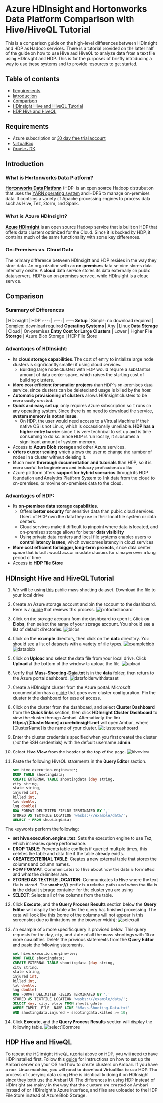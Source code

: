 # Azure HDInsight and Hortonworks Data Platform Comparison with Hive/HiveQL Tutorial

This is a comparison guide on the high-level differences between HDInsight and HDP as Hadoop services. There is a tutorial provided on the latter half of the guide on how to use Hive and HiveQL to analyze data from a text file using HDInsight and HDP. This is for the purposes of briefly introducing a way to use these systems and to provide resources to get started.

## Table of contents
* [Requirements](https://github.com/bkhong/HDInsight-vs-HDP#requirements)
* [Introduction](https://github.com/bkhong/HDInsight-vs-HDP#introduction)
* [Comparison](https://github.com/bkhong/HDInsight-vs-HDP#comparison)
* [HDInsight Hive and HiveQL Tutorial](https://github.com/bkhong/HDInsight-vs-HDP#hdinsight-hive-and-hiveql-tutorial)
* [HDP Hive and HiveQL](https://github.com/bkhong/HDInsight-vs-HDP#hdp-hive-and-hiveql)
   
## Requirements
  * Azure subscription or [30 day free trial account](https://azure.microsoft.com/en-us/free/)
  * [VirtualBox](https://www.virtualbox.org/wiki/Downloads)
  * [Oracle JDK](http://www.oracle.com/technetwork/java/javase/downloads/index-jsp-138363.html)

## Introduction
### What is Hortonworks Data Platform?
**[Hortonworks Data Platform](http://hortonworks.com/products/data-center/hdp/)** (HDP) is an open source Hadoop distrubution that uses the [YARN operating system](http://hortonworks.com/apache/yarn/) and HDFS to manage on-premises data. It contains a variety of Apache processing engines to process data such as Hive, Tez, Storm, and Spark. 


### What is Azure HDInsight?
**[Azure HDInsight](https://azure.microsoft.com/en-us/services/hdinsight/)** is an open source Hadoop service that is built on HDP that offers data clusters optimized for the Cloud. Since it is backed by HDP, it contains much of the same functionality with some key differences. 

### On-Premises vs. Cloud Data
The primary difference between HDInsight and HDP resides in the way they store data. An organization with an **on-premises** data service stores data internally onsite. A **cloud** data service stores its data externally on public data servers. HDP is an on-premises service, while HDInsight is a cloud service.

## Comparison
### Summary of Differences
 | HDInsight | HDP
:---: | :---: | :---:
**Setup** | Simple: no download required | Complex: download required
**Operating Systems** | Any | Linux
**Data Storage** | Cloud | On-premises
**Entry Cost for Large Clusters** | Lower | Higher
**File Storage** | Azure Blob Storage | HDP File Store

### Advantages of HDInsight:
* Its **cloud storage capabilities**. The cost of entry to initialize large node clusters is significantly smaller if using cloud services. 
  * Building large node clusters with HDP would require a substantial amount of data center space, which raises the starting cost of building clusters. 
* **More cost efficient for smaller projects** than HDP's on-premises data service, since clusters can be deleted and usage is billed by the hour.
* **Automatic provisioning of clusters** allows HDInsight clusters to be more easily created.
* **Quick and easy set up**, only requires Azure subscription so it runs on any operating system. Since there is no need to download the service, **system memory is not an issue**. 
  * On HDP, the user would need access to a Virtual Machine if their native OS is not Linux, which is occassionally unreliable. **HDP has a higher entry barrier** since it is very technical to set up and is time consuming to do so. Since HDP is run locally, it subsumes a significant amount of system memory. 
* Access to **Azure Blob storage** and other Azure services.
* **Offers cluster scaling** which allows the user to change the number of nodes in a cluster without deleting it.
* Much more **throrough documentation and tutorials** than HDP, so it is more useful for beginniners and industry professionals alike.
* Azure platform offers **support for hybrid scenarios** through its HDP foundation and Analytics Platform System to link data from the cloud to on-premises, or moving on-premises data to the cloud. 

### Advantages of HDP:
* Its **on-premises data storage capabilities**. 
  * Offers **better security** for sensitive data than public cloud services. Users of HDP own the data they use in their local file system or data centers.
  * Cloud services make it difficult to pinpoint where data is located, and on-premises storage allows for better **data visibility**
  * Using private data centers and local file systems enables users to **control latency issues**, which overcomes latency in cloud services
* **More cost efficient for bigger, long-term projects**, since data center space that is built would accommodate clusters for cheaper over a long period of time
* Access to **HDP File Store**

## HDInsight Hive and HiveQL Tutorial
1. We will be using [this](https://github.com/bkhong/HDInsight-vs-HDP/blob/master/data/Mass-Shooting-Data.txt) public mass shooting dataset. Download the file to your local drive.
2. Create an Azure storage account and pin the account to the dashboard. Here is a [guide](https://github.com/Microsoft/azure-docs/blob/master/articles/storage/storage-create-storage-account.md) that reviews this process.
![pintodashboard](https://github.com/bkhong/HDInsight-vs-HDP/blob/master/media/pin_to_dashboard.png)
3. Click on the storage account from the dashboard to open it. Click on **Blobs**, then select the name of your storage account. You should see a list of default directories.
![blobs](https://github.com/bkhong/HDInsight-vs-HDP/blob/master/media/blobs.png)
4. Click on the **example** directory, then click on the **data** directory. You should see a list of datasets with a variety of file types.
![exampleblob](https://github.com/bkhong/HDInsight-vs-HDP/blob/master/media/example_folder.png)
![datablob](https://github.com/bkhong/HDInsight-vs-HDP/blob/master/media/data_folder.png)
5. Click on **Upload** and select the data file from your local drive. Click **Upload** at the bottom of the window to upload the file. 
![upload](https://github.com/bkhong/HDInsight-vs-HDP/blob/master/media/upload.png)
6. Verify that **Mass-Shooting-Data.txt** is in the **data** folder, then return to the Azure portal dashboard.
![datafolderwithdataset](https://github.com/bkhong/HDInsight-vs-HDP/blob/master/media/data_folder_with_dataset.png)
7. Create a HDInsight cluster from the Azure portal. Microsoft documentation has a [guide](https://docs.microsoft.com/en-us/azure/hdinsight/hdinsight-hadoop-linux-tutorial-get-started) that goes over cluster configuration. Pin the cluster to the dashboard for ease of access.
8. Click on the cluster from the dashboard, and select **Cluster Dashboard** from the **Quick links** section, then click **HDInsight Cluster Dashboard** to view the cluster through Ambari. Alternatively, the link **https://[ClusterName].azurehdinsight.net** will open Ambari, where [ClusterName] is the name of your cluster.
![clusterdashboard](https://github.com/bkhong/HDInsight-vs-HDP/blob/master/media/cluster_dashboard.png)
9. Enter the cluster credentials specified when you first created the cluster (*not* the SSH credentials) with the default username **admin**.
10. Select **Hive View** from the header at the top of the page.
![hiveview](https://github.com/bkhong/HDInsight-vs-HDP/blob/master/media/hive_view.png)
11. Paste the following HiveQL statements in the **Query Editor** section.

    ```sql
    set hive.execution.engine=tez;
    DROP TABLE shootingdata;
    CREATE EXTERNAL TABLE shootingdata (day string,
    city string,
    state string,
    injured int,
    killed int,
    lat double,
    lng double)
    ROW FORMAT DELIMITED FIELDS TERMINATED BY ','
    STORED AS TEXTFILE LOCATION 'wasbs:///example/data/';
    SELECT * FROM shootingdata;
    ```

 The keywords perform the following:
  * **set hive.execution.engine=tez**: Sets the execution engine to use Tez, which increases query performance.
  * **DROP TABLE**: Prevents table conflicts if queried multiple times, this deletes the table and data file if the table already exists.
  * **CREATE EXTERNAL TABLE**: Creates a new external table that stores the columns and column names.
  * **ROW FORMAT**: Communicates to Hive about how the data is formatted and what the delimiters are.
  * **STORED AS TEXTFILE LOCATION**: Communicates to Hive where the text file is stored. The **wasbs:///** prefix is a relative path used when the file is in the default storage container for the cluster you are using.
  * **SELECT**: Selects all of the columns from the table.
12. Click **Execute**, and the **Query Process Results** section below the **Query Editor** will display the table after the query has finished processing. The data will look like this (some of the columns will not appear in this screenshot due to limitations on the browser width):
![selectall](https://github.com/bkhong/HDInsight-vs-HDP/blob/master/media/select_all.png)
13. An example of a more specific query is provided below. This query requests for the day, city, and state of all the mass shootings with 10 or more casualties. Delete the previous statements from the **Query Editor** and paste the following statements. 

    ```sql
    set hive.execution.engine=tez;
    DROP TABLE shootingdata;
    CREATE EXTERNAL TABLE shootingdata (day string,
    city string,
    state string,
    injured int,
    killed int,
    lat double,
    lng double)
    ROW FORMAT DELIMITED FIELDS TERMINATED BY ','
    STORED AS TEXTFILE LOCATION 'wasbs:///example/data/';
    SELECT day, city, state FROM shootingdata 
    WHERE INPUT__FILE__NAME LIKE '%Mass-Shooting-Data.txt' 
    AND shootingdata.injured + shootingdata.killed >= 10;
    ```

14. Click **Execute**, and the **Query Process Results** section will display the following table.
![select10ormore](https://github.com/bkhong/HDInsight-vs-HDP/blob/master/media/select_10_or_more.png)

## HDP Hive and HiveQL
To repeat the HDInsight HiveQL tutorial above on HDP, you will need to have HDP installed first. Follow this [guide](http://docs.hortonworks.com/HDPDocuments/Ambari-2.4.2.0/bk_ambari-installation/content/ch_Getting_Ready.html) for instructions on how to set up the Ambari server on your OS and how to create clusters on Ambari. If you have a non-Linux machine, you will need to download VirtualBox to use HDP. The process of querying data using Hive is identical to doing it on HDInsight since they both use the Ambari UI. The differences in using HDP instead of HDInsight are mainly in the way that the clusters are created on Ambari instead of on HDInsight's Azure interface, and files are uploaded to the HDP File Store instead of Azure Blob Storage.
